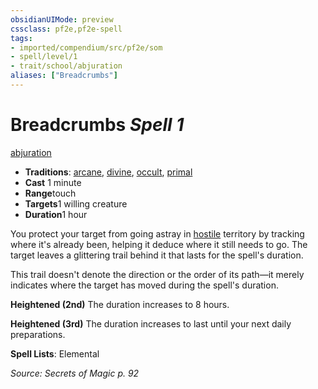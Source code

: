 ```yaml
---
obsidianUIMode: preview
cssclass: pf2e,pf2e-spell
tags:
- imported/compendium/src/pf2e/som
- spell/level/1
- trait/school/abjuration
aliases: ["Breadcrumbs"]
---
```

# Breadcrumbs *Spell 1*   
[abjuration](abjuration.md)  

- **Traditions**: [arcane](arcane.md), [divine](divine.md), [occult](occult.md), [primal](primal.md)
- **Cast** 1 minute 
- **Range**touch
- **Targets**1 willing creature
- **Duration**1 hour

You protect your target from going astray in [hostile](conditions.md#Hostile) territory by tracking where it's already been, helping it deduce where it still needs to go. The target leaves a glittering trail behind it that lasts for the spell's duration.

This trail doesn't denote the direction or the order of its path—it merely indicates where the target has moved during the spell's duration.

**Heightened (2nd)** The duration increases to 8 hours.

**Heightened (3rd)** The duration increases to last until your next daily preparations.

**Spell Lists**: Elemental

*Source: Secrets of Magic p. 92*